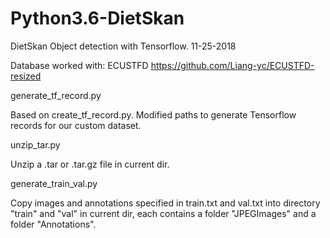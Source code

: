 # Python3.6-DietSkan
DietSkan Object detection with Tensorflow. 11-25-2018

Database worked with: ECUSTFD https://github.com/Liang-yc/ECUSTFD-resized

generate_tf_record.py
  
  Based on create_tf_record.py. Modified paths to generate Tensorflow records for our custom dataset.
  
unzip_tar.py
  
  Unzip a .tar or .tar.gz file in current dir.
  
generate_train_val.py

  Copy images and annotations specified in train.txt and val.txt into directory "train" and "val" in current dir, each contains a folder "JPEGImages" and a folder "Annotations".
